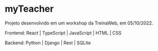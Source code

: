 # myTeacher
 Projeto desenvolvido em um workshop da TreinaWeb, em 05/10/2022.
 
 Frontend:
 React | TypeScript | JavaScript | HTML | CSS
 
 Backend:
 Python | Django | Rest | SQLite

